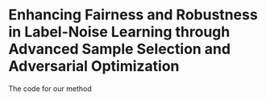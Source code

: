 # Enhancing Fairness and Robustness in Label-Noise Learning through Advanced Sample Selection and Adversarial Optimization
The code for our method
